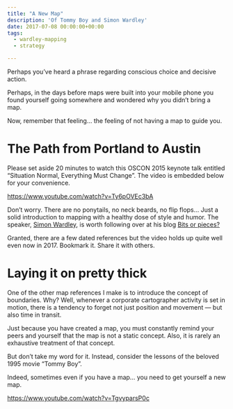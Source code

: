 ```yaml
---
title: "A New Map"
description: 'Of Tommy Boy and Simon Wardley'
date: 2017-07-08 00:00:00+00:00
tags:
  - wardley-mapping
  - strategy

---
```


Perhaps you’ve heard a phrase regarding conscious choice and decisive action. 

Perhaps, in the days before maps were built into your mobile phone you found yourself going somewhere and wondered why you didn’t bring a map.

Now, remember that feeling… the feeling of not having a map to guide you. 

The Path from Portland to Austin
================================

Please set aside 20 minutes to watch this OSCON 2015 keynote talk entitled “Situation Normal, Everything Must Change”. The video is embedded below for your convenience.

https://www.youtube.com/watch?v=Ty6pOVEc3bA

Don’t worry. There are no ponytails, no neck beards, no flip flops… Just a solid introduction to mapping with a healthy dose of style and humor. The speaker, [Simon Wardley](https://www.linkedin.com/in/simonwardley), is worth following over at his blog [Bits or pieces?](http://blog.gardeviance.org/2017/06/to-infinity-and-beyond.html)

Granted, there are a few dated references but the video holds up quite well even now in 2017. Bookmark it. Share it with others.

Laying it on pretty thick
=========================

One of the other map references I make is to introduce the concept of boundaries. Why? Well, whenever a corporate cartographer activity is set in motion, there is a tendency to forget not just position and movement — but also time in transit.

Just because you have created a map, you must constantly remind your peers and yourself that the map is not a static concept. Also, it is rarely an exhaustive treatment of that concept.

But don’t take my word for it. Instead, consider the lessons of the beloved 1995 movie “Tommy Boy”.

Indeed, sometimes even if you have a map… you need to get yourself a new map.

https://www.youtube.com/watch?v=TgvyparsP0c